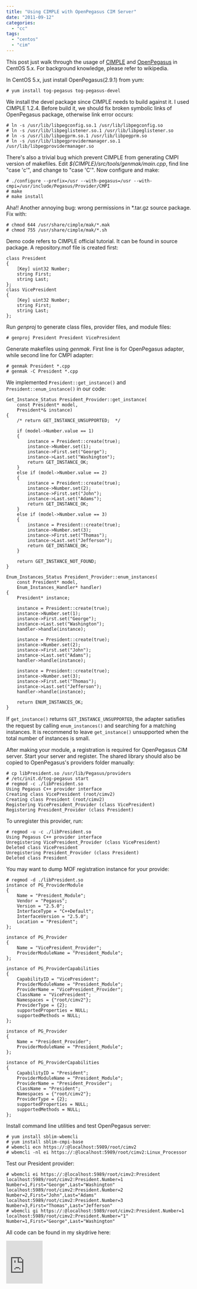 ```yaml
---
title: "Using CIMPLE with OpenPegasus CIM Server"
date: "2011-09-12"
categories: 
  - "cc"
tags: 
  - "centos"
  - "cim"
---
```


This post just walk through the usage of [CIMPLE](http://simplewbem.org/) and [OpenPegasus](http://www.openpegasus.org/) in CentOS 5.x. For background knowledge, please refer to wikipedia.

In CentOS 5.x, just install OpenPegasus(2.9.1) from yum:

```
# yum install tog-pegasus tog-pegasus-devel
```

We install the devel package since CIMPLE needs to build against it. I used CIMPLE 1.2.4. Before build it, we should fix broken symbolic links of OpenPegasus package, otherwise link error occurs:

```
# ln -s /usr/lib/libpegconfig.so.1 /usr/lib/libpegconfig.so
# ln -s /usr/lib/libpeglistener.so.1 /usr/lib/libpeglistener.so
# ln -s /usr/lib/libpegprm.so.1 /usr/lib/libpegprm.so
# ln -s /usr/lib/libpegprovidermanager.so.1 /usr/lib/libpegprovidermanager.so
```

There's also a trivial bug which prevent CIMPLE from generating CMPI version of makefiles. Edit _${CIMPLE}/src/tools/genmak/main.cpp_, find line "case 'c'", and change to "case 'C'". Now configure and make:

```
# ./configure --prefix=/usr --with-pegasus=/usr --with-cmpi=/usr/include/Pegasus/Provider/CMPI
# make
# make install
```

Aha!! Another annoying bug: wrong permissions in \*.tar.gz source package. Fix with:

```
# chmod 644 /usr/share/cimple/mak/*.mak
# chmod 755 /usr/share/cimple/mak/*.sh
```

Demo code refers to CIMPLE official tutorial. It can be found in source package. A repository.mof file is created first:

```
class President
{
    [Key] uint32 Number;
    string First;
    string Last;
};
class VicePresident
{
    [Key] uint32 Number;
    string First;
    string Last;
};
```

Run _genproj_ to generate class files, provider files, and module files:

```
# genproj President President VicePresident
```

Generate makefiles using _genmak_. First line is for OpenPegasus adapter, while second line for CMPI adapter:

```
# genmak President *.cpp
# genmak -C President *.cpp
```

We implemented `President::get_instance()` and `President::enum_instance()` in our code:

```
Get_Instance_Status President_Provider::get_instance(
    const President* model,
    President*& instance)
{
    /* return GET_INSTANCE_UNSUPPORTED;  */

    if (model->Number.value == 1)
    {
        instance = President::create(true);
        instance->Number.set(1);
        instance->First.set("George");
        instance->Last.set("Washington");
        return GET_INSTANCE_OK;
    }
    else if (model->Number.value == 2)
    {
        instance = President::create(true);
        instance->Number.set(2);
        instance->First.set("John");
        instance->Last.set("Adams");
        return GET_INSTANCE_OK;
    }
    else if (model->Number.value == 3)
    {
        instance = President::create(true);
        instance->Number.set(3);
        instance->First.set("Thomas");
        instance->Last.set("Jefferson");
        return GET_INSTANCE_OK;
    }

    return GET_INSTANCE_NOT_FOUND;
}

Enum_Instances_Status President_Provider::enum_instances(
    const President* model,
    Enum_Instances_Handler* handler)
{
    President* instance;

    instance = President::create(true);
    instance->Number.set(1);
    instance->First.set("George");
    instance->Last.set("Washington");
    handler->handle(instance);

    instance = President::create(true);
    instance->Number.set(2);
    instance->First.set("John");
    instance->Last.set("Adams");
    handler->handle(instance);

    instance = President::create(true);
    instance->Number.set(3);
    instance->First.set("Thomas");
    instance->Last.set("Jefferson");
    handler->handle(instance);
    
    return ENUM_INSTANCES_OK;
}
```

If `get_instance()` returns `GET_INSTANCE_UNSUPPORTED`, the adapter satisﬁes the request by calling `enum_instances()` and searching for a matching instances. It is recommend to leave `get_instance()` unsupported when the total number of instances is small.

After making your module, a registration is required for OpenPegasus CIM server. Start your server and register. The shared library should also be copied to OpenPegasus's providers folder manually:

```
# cp libPresident.so /usr/lib/Pegasus/providers
# /etc/init.d/tog-pegasus start
# regmod -c ./libPresident.so
Using Pegasus C++ provider interface
Creating class VicePresident (root/cimv2)
Creating class President (root/cimv2)
Registering VicePresident_Provider (class VicePresident)
Registering President_Provider (class President)
```

To unregister this provider, run:

```
# regmod -u -c ./libPresident.so
Using Pegasus C++ provider interface
Unregistering VicePresident_Provider (class VicePresident)
Deleted class VicePresident
Unregistering President_Provider (class President)
Deleted class President
```

You may want to dump MOF registration instance for your provide:

```
# regmod -d ./libPresident.so
instance of PG_ProviderModule
{
    Name = "President_Module";
    Vendor = "Pegasus";
    Version = "2.5.0";
    InterfaceType = "C++Default";
    InterfaceVersion = "2.5.0";
    Location = "President";
};

instance of PG_Provider
{
    Name = "VicePresident_Provider";
    ProviderModuleName = "President_Module";
};

instance of PG_ProviderCapabilities
{
    CapabilityID = "VicePresident";
    ProviderModuleName = "President_Module";
    ProviderName = "VicePresident_Provider";
    ClassName = "VicePresident";
    Namespaces = {"root/cimv2"};
    ProviderType = {2};
    supportedProperties = NULL;
    supportedMethods = NULL;
};

instance of PG_Provider
{
    Name = "President_Provider";
    ProviderModuleName = "President_Module";
};

instance of PG_ProviderCapabilities
{
    CapabilityID = "President";
    ProviderModuleName = "President_Module";
    ProviderName = "President_Provider";
    ClassName = "President";
    Namespaces = {"root/cimv2"};
    ProviderType = {2};
    supportedProperties = NULL;
    supportedMethods = NULL;
};
```

Install command line utilities and test OpenPegasus server:

```
# yum install sblim-wbemcli
# yum install sblim-cmpi-base
# wbemcli ecn https://:@localhost:5989/root/cimv2
# wbemcli -nl ei https://:@localhost:5989/root/cimv2:Linux_Processor
```

Test our President provider:

```
# wbemcli ei https://:@localhost:5989/root/cimv2:President
localhost:5989/root/cimv2:President.Number=1 Number=1,First="George",Last="Washington"
localhost:5989/root/cimv2:President.Number=2 Number=2,First="John",Last="Adams"
localhost:5989/root/cimv2:President.Number=3 Number=3,First="Thomas",Last="Jefferson"
# wbemcli gi https://:@localhost:5989/root/cimv2:President.Number=1
localhost:5989/root/cimv2:President.Number="1" Number=1,First="George",Last="Washington"
```

All code can be found in my skydrive here:

<iframe style="background-color: #fcfcfc; height: 115px; padding: 0pt; width: 98px;" title="Preview" src="https://skydrive.live.com/embedicon.aspx/share/dev/cmpi.tar.gz?cid=481cbe104492a3af&amp;sc=documents" width="300" height="150" frameborder="0" marginwidth="0" marginheight="0" scrolling="no"></iframe>
